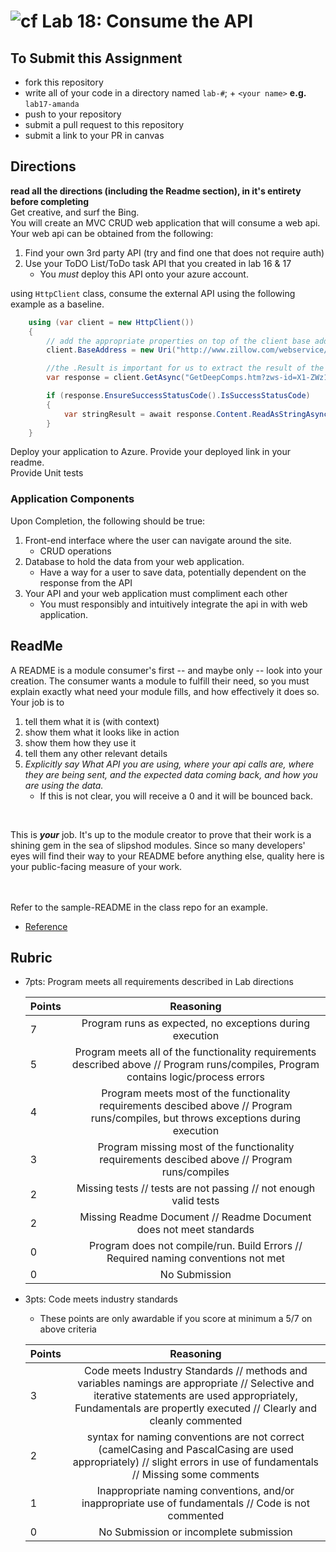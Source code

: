 ![cf](http://i.imgur.com/7v5ASc8.png) Lab 18: Consume the API
=====================================

## To Submit this Assignment
- fork this repository
- write all of your code in a directory named `lab-#`; + `<your name>` **e.g.** `lab17-amanda`
- push to your repository
- submit a pull request to this repository
- submit a link to your PR in canvas

## Directions
**read all the directions (including the Readme section), in it's entirety before completing** <br />
Get creative, and surf the Bing.<br />
You will create an MVC CRUD web application that will consume a web api. Your web api can be obtained from the following:

1. Find your own 3rd party API (try and find one that does not require auth)
1. Use your ToDO List/ToDo task API that you created in lab 16 & 17
	- You *must* deploy this API onto your azure account. 

using  `HttpClient` class, consume the external API using the following example as a baseline. 

```csharp
	using (var client = new HttpClient())
	{
		// add the appropriate properties on top of the client base address.
		client.BaseAddress = new Uri("http://www.zillow.com/webservice/");

		//the .Result is important for us to extract the result of the response from the call
		var response = client.GetAsync("GetDeepComps.htm?zws-id=X1-ZWz18nvm8jm80b_1is62&zpid=48749425&count=5").Result;

		if (response.EnsureSuccessStatusCode().IsSuccessStatusCode)
		{
			var stringResult = await response.Content.ReadAsStringAsync();
		}
	}

```

Deploy your application to Azure. Provide your deployed link in your readme. 
<br />
Provide Unit tests

### Application Components
Upon Completion, the following should be true:

1. Front-end interface where the user can navigate around the site.
	- CRUD operations
1. Database to hold the data from your web application. 
	- Have a way for a user to save data, potentially dependent on the response from the API
1. Your API and your web application must compliment each other
	- You must responsibly and intuitively integrate the api in with web application.  



## ReadMe
A README is a module consumer's first -- and maybe only -- look into your creation. The consumer wants a module to fulfill their need, so you must explain exactly what need your module fills, and how effectively it does so.
<br />
Your job is to

1. tell them what it is (with context)
2. show them what it looks like in action
3. show them how they use it
4. tell them any other relevant details
5. *Explicitly say What API you are using, where your api calls are, where they are being sent, and the expected data coming back, and how you are using the data.*
	- If this is not clear, you will receive a 0 and it will be bounced back. 
<br />

This is ***your*** job. It's up to the module creator to prove that their work is a shining gem in the sea of slipshod modules. Since so many developers' eyes will find their way to your README before anything else, quality here is your public-facing measure of your work.

<br /> <br /> Refer to the sample-README in the class repo for an example. 
- [Reference](https://github.com/noffle/art-of-readme)

## Rubric
- 7pts: Program meets all requirements described in Lab directions

	Points  | Reasoning | 
	 ------------ | :-----------: | 
	7       | Program runs as expected, no exceptions during execution |
	5       | Program meets all of the  functionality requirements described above // Program runs/compiles, Program contains logic/process errors|
	4       | Program meets most of the functionality requirements descibed above // Program runs/compiles, but throws exceptions during execution |
	3       | Program missing most of the functionality requirements descibed above // Program runs/compiles |
	2       | Missing tests // tests are not passing // not enough valid tests |
	2       | Missing Readme Document // Readme Document does not meet standards |
	0       | Program does not compile/run. Build Errors // Required naming conventions not met |
	0       | No Submission |

- 3pts: Code meets industry standards
	- These points are only awardable if you score at minimum a 5/7 on above criteria

	Points  | Reasoning | 
	 ------------ | :-----------: | 
	3       | Code meets Industry Standards // methods and variables namings are appropriate // Selective and iterative statements are used appropriately, Fundamentals are propertly executed // Clearly and cleanly commented |
	2       | syntax for naming conventions are not correct (camelCasing and PascalCasing are used appropriately) // slight errors in use of fundamentals // Missing some comments |
	1       | Inappropriate naming conventions, and/or inappropriate use of fundamentals // Code is not commented  |
	0       | No Submission or incomplete submission |

